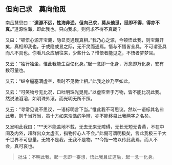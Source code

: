 ##  但向己求　莫向他觅

南岳慧思曰：“**道源不远，性海非遥，但向己求，莫从他觅，觅即不得，得亦不真。**”道源性海，即此我也。只向我求，则何求不得不真哉？

又曰：“顿悟心源开宝藏，隐显灵通现真相。”我乃心之源，今顿悟此我，则宝藏开矣，真相即我也，于或隐或显之际，无不灵而通焉。悟与不悟皆全具，不可谓圣具而凡不具也。你看凡众应酬往来，少些什么？惟悟者能见之，不悟者梦梦耳。

又云：“独行独坐，惟此我能生百亿化身。”起一念即一化身，万念即万化身，安有数可量也。

又云：“纵令逼塞满虚空，看时不见微尘相。”此我之妙乃至如此。

又云：“可笑物兮无比况，口吐明珠光晃晃。”以虚空至于万物，皆不能比况此我。然说法滔滔，如明珠外滚，而光明无所不照。

又云：“寻常见说不思议，一语标明言下当。”惟此我不可思议。然以一语标其名曰此我，则千当万当，虽十方如来浩浩的争辨，亦不能移易此我两字之名矣。

又发明此我曰：“**天不能盖地不载，无去无来无障碍，无长无短无青黄，不在中间及内外，超群出众太虚玄，指物传心人不会。”此偈可谓明极矣，言此我极三千大千世界不可思量，无物不是我，无我不是物。**今指一物以传此我焉，而人不会，真可哀也。

> 批注：不明此我，起一念即一妄想，悟此我且证道后，起一念一化身。

